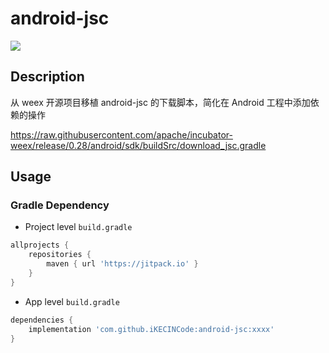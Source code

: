 # android-jsc

[![](https://jitpack.io/v/iKECINCode/android-jsc.svg)](https://jitpack.io/#iKECINCode/android-jsc)

## Description

从 weex 开源项目移植 android-jsc 的下载脚本，简化在 Android 工程中添加依赖的操作

https://raw.githubusercontent.com/apache/incubator-weex/release/0.28/android/sdk/buildSrc/download_jsc.gradle

## Usage

### Gradle Dependency 

- Project level `build.gradle`

```gradle
allprojects {
    repositories {
        maven { url 'https://jitpack.io' }
    }
}
```

- App level `build.gradle`

```gradle
dependencies {
    implementation 'com.github.iKECINCode:android-jsc:xxxx'
}
```
